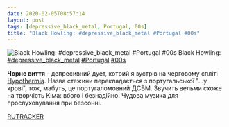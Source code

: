 ```yaml
---
date: 2020-02-05T08:57:14
layout: post
tags: [depressive_black_metal, Portugal, 00s]
title: "Black Howling: #depressive_black_metal #Portugal #00s"
---
```

![Black Howling: #depressive_black_metal #Portugal #00s](https://res.cloudinary.com/vast-space-unexplored/image/upload/photos/photo_874_05-02-2020_08-57-14.jpg)
Black Howling: [#depressive_black_metal](/tags/#depressive_black_metal) [#Portugal](/tags/#Portugal) [#00s](/tags/#00s)

**Чорне виття** - депресивний дует, котрий я зустрів на черговому спліті [Hypothermia](/2020-01-08-hypothermia--depressive-black-metal-sweden-swedish). Назва стежини перекладається з португальської &quot;...у крові&quot;, тож, мабуть, це португаломовний ДСБМ. Звучить вельми схоже на творчість Кіма: вбого і безнадійно. Чудова музика для прослуховування при безсонні.

[RUTRACKER](https://rutracker.org/forum/viewtopic.php?t=3255066)